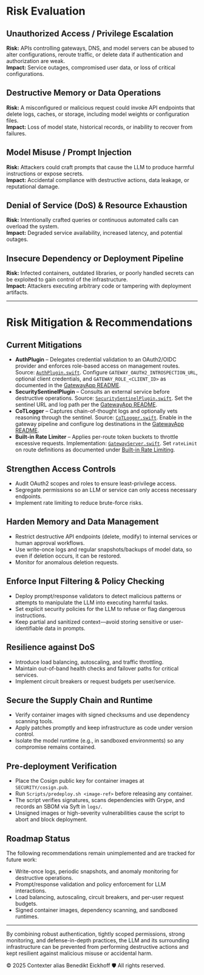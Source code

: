 
# Risk Evaluation

## Unauthorized Access / Privilege Escalation
**Risk:** APIs controlling gateways, DNS, and model servers can be abused to alter configurations, reroute traffic, or delete data if authentication and authorization are weak.  
**Impact:** Service outages, compromised user data, or loss of critical configurations.

## Destructive Memory or Data Operations
**Risk:** A misconfigured or malicious request could invoke API endpoints that delete logs, caches, or storage, including model weights or configuration files.  
**Impact:** Loss of model state, historical records, or inability to recover from failures.

## Model Misuse / Prompt Injection
**Risk:** Attackers could craft prompts that cause the LLM to produce harmful instructions or expose secrets.  
**Impact:** Accidental compliance with destructive actions, data leakage, or reputational damage.

## Denial of Service (DoS) & Resource Exhaustion
**Risk:** Intentionally crafted queries or continuous automated calls can overload the system.  
**Impact:** Degraded service availability, increased latency, and potential outages.

## Insecure Dependency or Deployment Pipeline
**Risk:** Infected containers, outdated libraries, or poorly handled secrets can be exploited to gain control of the infrastructure.  
**Impact:** Attackers executing arbitrary code or tampering with deployment artifacts.

---

# Risk Mitigation & Recommendations

## Current Mitigations

- **AuthPlugin** – Delegates credential validation to an OAuth2/OIDC provider and enforces role-based access on management routes. Source: [`AuthPlugin.swift`](../Sources/GatewayApp/AuthPlugin.swift). Configure `GATEWAY_OAUTH2_INTROSPECTION_URL`, optional client credentials, and `GATEWAY_ROLE_<CLIENT_ID>` as documented in the [GatewayApp README](../Sources/GatewayApp/README.md#authplugin).
- **SecuritySentinelPlugin** – Consults an external service before destructive operations. Source: [`SecuritySentinelPlugin.swift`](../Sources/GatewayApp/SecuritySentinelPlugin.swift). Set the sentinel URL and log path per the [GatewayApp README](../Sources/GatewayApp/README.md#securitysentinelplugin).
- **CoTLogger** – Captures chain-of-thought logs and optionally vets reasoning through the sentinel. Source: [`CoTLogger.swift`](../Sources/GatewayApp/CoTLogger.swift). Enable in the gateway pipeline and configure log destinations in the [GatewayApp README](../Sources/GatewayApp/README.md#cotlogger).
- **Built-in Rate Limiter** – Applies per-route token buckets to throttle excessive requests. Implementation: [`GatewayServer.swift`](../Sources/GatewayApp/GatewayServer.swift). Set `rateLimit` on route definitions as documented under [Built-in Rate Limiting](../Sources/GatewayApp/README.md#built-in-rate-limiting).

## Strengthen Access Controls
- Audit OAuth2 scopes and roles to ensure least-privilege access.
- Segregate permissions so an LLM or service can only access necessary endpoints.
- Implement rate limiting to reduce brute-force risks.

## Harden Memory and Data Management
- Restrict destructive API endpoints (delete, modify) to internal services or human approval workflows.  
- Use write-once logs and regular snapshots/backups of model data, so even if deletion occurs, it can be restored.  
- Monitor for anomalous deletion requests.  

## Enforce Input Filtering & Policy Checking
- Deploy prompt/response validators to detect malicious patterns or attempts to manipulate the LLM into executing harmful tasks.  
- Set explicit security policies for the LLM to refuse or flag dangerous instructions.  
- Keep partial and sanitized context—avoid storing sensitive or user-identifiable data in prompts.  

## Resilience against DoS
- Introduce load balancing, autoscaling, and traffic throttling.  
- Maintain out-of-band health checks and failover paths for critical services.  
- Implement circuit breakers or request budgets per user/service.  

## Secure the Supply Chain and Runtime
- Verify container images with signed checksums and use dependency scanning tools.
- Apply patches promptly and keep infrastructure as code under version control.
- Isolate the model runtime (e.g., in sandboxed environments) so any compromise remains contained.

## Pre-deployment Verification
- Place the Cosign public key for container images at `SECURITY/cosign.pub`.
- Run `Scripts/predeploy.sh <image-ref>` before releasing any container.
- The script verifies signatures, scans dependencies with Grype, and records an SBOM via Syft in `logs/`.
- Unsigned images or high-severity vulnerabilities cause the script to abort and block deployment.

## Roadmap Status

The following recommendations remain unimplemented and are tracked for future work:

- Write-once logs, periodic snapshots, and anomaly monitoring for destructive operations.
- Prompt/response validation and policy enforcement for LLM interactions.
- Load balancing, autoscaling, circuit breakers, and per-user request budgets.
- Signed container images, dependency scanning, and sandboxed runtimes.

---

By combining robust authentication, tightly scoped permissions, strong monitoring, and defense-in-depth practices, the LLM and its surrounding infrastructure can be prevented from performing destructive actions and kept resilient against malicious misuse or accidental harm.

© 2025 Contexter alias Benedikt Eickhoff 🛡️ All rights reserved.
